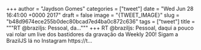 
+++
author = "Jaydson Gomes"
categories = ["tweet"]
date = "Wed Jun 28 16:41:00 +0000 2017"
draft = false
image = "{TWEET_IMAGE}"
slug = "b48d9674ece255b0dec80bcad7ed4ba0c872c636"
tags = ["tweet"]
title = """RT @braziljs: Pessoal, da..."""
+++
RT @braziljs: Pessoal, daqui a pouco vai rolar um live dos bastidores da gravação da Weekly 200! Sigam a BrazilJS lá no Instagram https://t…
